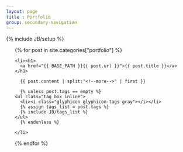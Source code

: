 ```yaml
---
layout: page
title : Portfolio
group: secondary-navigation
---
```

{% include JB/setup %}

<ul class="posts portfolio-posts">
  {% for post in site.categories["portfolio"] %}

    <li><h1>
      <a href="{{ BASE_PATH }}{{ post.url }}">{{ post.title }}</a>
    </h1>

      {{ post.content | split:"<!--more-->" | first }}

      {% unless post.tags == empty %}
    <ul class="tag_box inline">
      <li><i class="glyphicon glyphicon-tags gray"></i></li>
      {% assign tags_list = post.tags %}
      {% include JB/tags_list %}
    </ul>
      {% endunless %} 

    </li>
  {% endfor %}
</ul>
